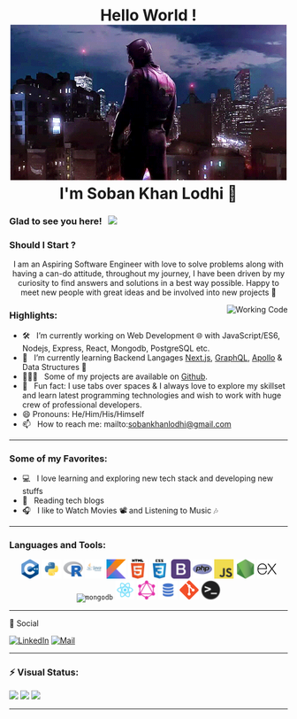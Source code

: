 <h1 align="center">Hello World !<br /><img src= "./sources/helloWorld.gif" width=""><br /> I'm Soban Khan Lodhi 👋</h1>

### Glad to see you here! &nbsp; ![](https://visitor-badge.laobi.icu/badge?page_id=sobankhanlodhi.visitor-badge&style=flat-square&color=0088cc)

### Should I Start ?
<p align="center">I am an Aspiring Software Engineer with love to solve problems along with having a can-do attitude, throughout my journey, I have been driven by my curiosity to find answers and solutions in a best way possible. Happy to meet new people with great ideas and be involved into new projects 🎉
</p>

<img align="right" alt="Working Code" src="https://media.giphy.com/media/m2Q7FEc0bEr4I/giphy.gif" />

### Highlights:

- 🛠 &nbsp; I’m currently working on Web Development 🌐 with JavaScript/ES6, Nodejs, Express, React, Mongodb, PostgreSQL etc.
- 🌱 &nbsp; I’m currently learning Backend Langages [Next.js](https://nextjs.org/), [GraphQL](https://graphql.org/), [Apollo](https://www.apollographql.com/) & Data Structures 🤖
- 👨🏻‍💻 &nbsp; Some of my projects are available on [Github](https://github.com/sobankhanlodhi).
- 👾 &nbsp; Fun fact: I use tabs over spaces & I always love to explore my skillset and learn latest programming technologies and wish to work with huge crew of professional developers.
- 😄 Pronouns: He/Him/His/Himself
- 📫 &nbsp; How to reach me: mailto:sobankhanlodhi@gmail.com 

---
### Some of my Favorites:

- 💻 &nbsp; I love learning and exploring new tech stack and developing new stuffs
- 📰 &nbsp; Reading tech blogs
- 🎧 &nbsp; I like to Watch Movies 📽️ and Listening to Music 🎶 

---

### Languages and Tools:
<p align="center">
<code><img height="35" src="https://raw.githubusercontent.com/github/explore/80688e429a7d4ef2fca1e82350fe8e3517d3494d/topics/cpp/cpp.png" alt="cplusplus"></code>
<code><img height="35" src="https://raw.githubusercontent.com/github/explore/80688e429a7d4ef2fca1e82350fe8e3517d3494d/topics/python/python.png" alt="python"></code>
<code><img height="35" src="https://raw.githubusercontent.com/github/explore/80688e429a7d4ef2fca1e82350fe8e3517d3494d/topics/r/r.png" alt="r-lang"></code>
<code><img height="35" src="https://raw.githubusercontent.com/github/explore/80688e429a7d4ef2fca1e82350fe8e3517d3494d/topics/java/java.png" alt="java"></code>
<code><img height="35" src="https://raw.githubusercontent.com/github/explore/80688e429a7d4ef2fca1e82350fe8e3517d3494d/topics/kotlin/kotlin.png" alt="kotlin"></code>
<code><img height="35" src="https://raw.githubusercontent.com/github/explore/80688e429a7d4ef2fca1e82350fe8e3517d3494d/topics/html/html.png" alt="HTML5"></code>
<code><img height="35" src="https://raw.githubusercontent.com/github/explore/80688e429a7d4ef2fca1e82350fe8e3517d3494d/topics/css/css.png" alt="css"></code>
<code><img height="35" src="https://raw.githubusercontent.com/github/explore/80688e429a7d4ef2fca1e82350fe8e3517d3494d/topics/bootstrap/bootstrap.png" alt="php"></code>
<code><img height="35" src="https://raw.githubusercontent.com/github/explore/80688e429a7d4ef2fca1e82350fe8e3517d3494d/topics/php/php.png" alt="php"></code>
<code><img height="35" src="https://raw.githubusercontent.com/github/explore/80688e429a7d4ef2fca1e82350fe8e3517d3494d/topics/javascript/javascript.png" alt="javascript"></code>
<code><img height="35" src="https://raw.githubusercontent.com/github/explore/80688e429a7d4ef2fca1e82350fe8e3517d3494d/topics/nodejs/nodejs.png" alt="nodejs"></code>
<code><img height="35" src="https://raw.githubusercontent.com/devicons/devicon/master/icons/express/express-original.svg" alt="expressjs"></code>
<code><img height="35" src="https://encrypted-tbn0.gstatic.com/images?q=tbn%3AANd9GcSTTzPAw-55ssm1Im594xYZ9eRQu2JylrkYLg&usqp=CAU" alt="mongodb"></code>
<code><img height="35" src="https://raw.githubusercontent.com/github/explore/80688e429a7d4ef2fca1e82350fe8e3517d3494d/topics/react/react.png" alt="react"></code>
<code><img height="35" src="https://raw.githubusercontent.com/github/explore/80688e429a7d4ef2fca1e82350fe8e3517d3494d/topics/graphql/graphql.png" alt="graphql"></code>
<code><img height="35" src="https://raw.githubusercontent.com/github/explore/80688e429a7d4ef2fca1e82350fe8e3517d3494d/topics/sql/sql.png" alt="sql"></code>
<code><img height="35" src="https://raw.githubusercontent.com/devicons/devicon/master/icons/git/git-original.svg" alt="git"></code>
<code><img height="35" src="https://raw.githubusercontent.com/github/explore/80688e429a7d4ef2fca1e82350fe8e3517d3494d/topics/terminal/terminal.png" alt="terminal"></code>
</p>

---
📱 Social

[![LinkedIn](https://i.imgur.com/3GY2eJw.png)](https://pk.linkedin.com/in/sobankhanlodhi)
[![Mail](https://i.imgur.com/sXLQrSA.png)](mailto:sobankhanlodhi@gmail.com)

---

### ⚡ Visual Status: 
<img height="170em" src="https://github-readme-stats-three-gilt-51.vercel.app/api?username=sobankhanlodhi&show_icons=false&hide_border=true&count_private=true&show_icons=true&theme=dark" />
<img src="https://github-readme-streak-stats.herokuapp.com/?user=sobankhanlodhi&theme=dark&hide_border=true&line_height=27&width=27"/>
<img height="170em" src="https://github-readme-stats-three-gilt-51.vercel.app/api/top-langs/?username=sobankhanlodhi&show_icons=true&theme=dark&hide_border=true&layout=compact&langs_count=8"/>


---